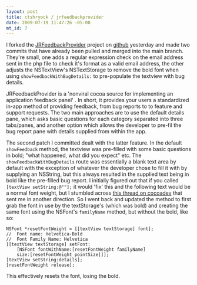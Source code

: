 ```yaml
--- 
layout: post
title: ctshryock / jrfeedbackprovider
date: 2009-07-19 11:47:26 -05:00
mt_id: 7
---
```

I forked the [JRFeedbackProvider](http://github.com/rentzsch/jrfeedbackprovider/tree/master) project on [github](http://github.com/) yesterday and made two commits that have already been pulled and merged into the main branch.  They're small, one adds a regular expression check on the email address sent in the php file to check it's format as a valid email address, the other adjusts the NSTextView's NSTextStorage to remove the bold font when using `showFeedbackWithBugDetails:` to pre-populate the textview with bug details.

JRFeedbackProvider is a 'nonviral cocoa source for implementing an application feedback panel' .  In short, it provides your users a standardized in-app method of providing feedback, from bug reports to to feature and support requests.  The two main approaches are to use the default details pane, which asks basic questions for each category separated into three tabs/panes, and another option which allows the developer to pre-fil the bug report pane with details supplied from within the app.

The second patch I committed dealt with the latter feature.  In the default `showFeedback` method, the textview was pre-filled with some basic questions in bold; "what happened, what did you expect" etc.  The `showFeedbackWithBugDetails` route was essentially a blank text area by default with the exception of whatever the developer chose to fill it with by supplying an NSString, but this always resulted in the supplied text being in bold like the pre-filled bug report.  I initially figured out that if you called `[textView setString:@""];` it would 'fix' this and the following text would be a normal font weight, but I stumbled across [this thread on cocoadev](http://cocoadev.com/forums/comments.php?DiscussionID=1173) that sent me in another direction.  So I went back and updated the method to first grab the font in use by the textStorage's (which was bold) and creating the same font using the NSFont's `familyName` method, but without the bold, like so:

    NSFont *resetFontWeight = [[textView textStorage] font];
	//  Font name: Helvetica-Bold	
	//	Font Family Name: Helvetica
	[[textView textStorage] setFont:  
        [NSFont fontWithName:[resetFontWeight familyName]  
        size:[resetFontWeight pointSize]]];
    [textView setString:details];  
    [resetFontWeight release];

This effectively resets the font, losing the bold. 
